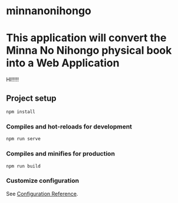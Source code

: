 # minnanonihongo
# This application will convert the Minna No Nihongo physical book into a Web Application
 HI!!!!!
## Project setup
```
npm install
```

### Compiles and hot-reloads for development
```
npm run serve
```

### Compiles and minifies for production
```
npm run build
```

### Customize configuration
See [Configuration Reference](https://cli.vuejs.org/config/).
